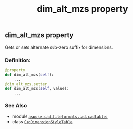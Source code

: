 ﻿---
title: dim_alt_mzs property
second_title: Aspose.CAD for Python via .NET API References
description: 
type: docs
weight: 90
url: /python-net/aspose.cad.fileformats.cad.cadtables/caddimensionstyletable/dim_alt_mzs/
is_root: false
---

## dim_alt_mzs property


Gets or sets alternate sub-zero suffix for dimensions.
### Definition:
```python
@property
def dim_alt_mzs(self):
    ...
@dim_alt_mzs.setter
def dim_alt_mzs(self, value):
    ...
```

### See Also
* module [`aspose.cad.fileformats.cad.cadtables`](../../)
* class [`CadDimensionStyleTable`](/cad/python-net/aspose.cad.fileformats.cad.cadtables/caddimensionstyletable)
